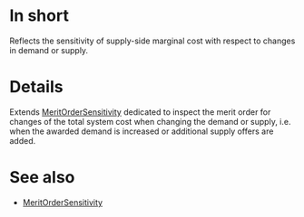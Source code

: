 # In short

Reflects the sensitivity of supply-side marginal cost with respect to changes in demand or supply.

# Details

Extends [MeritOrderSensitivity](./MeritOrderSensitivity.md) dedicated to inspect the merit order for changes of the total system cost when changing the demand or supply, i.e. when the awarded demand is increased or additional supply offers are added. 

# See also

* [MeritOrderSensitivity](./MeritOrderSensitivity.md)